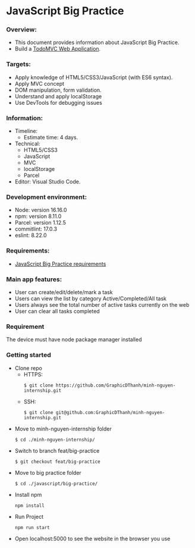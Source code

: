 # JavaScript Big Practice

### Overview:

- This document provides information about JavaScript Big Practice.
- Build a [TodoMVC Web Application](https://todomvc.com/examples/vanilla-es6/#/).

### Targets:

- Apply knowledge of HTML5/CSS3/JavaScript (with ES6 syntax).
- Apply MVC concept
- DOM manipulation, form validation.
- Understand and apply localStorage
- Use DevTools for debugging issues


### Information:

- Timeline:
  - Estimate time: 4 days.
- Technical:
  - HTML5/CSS3
  - JavaScript
  - MVC
  - localStorage
  - Parcel
- Editor: Visual Studio Code.

### Development environment:

- Node: version 16.16.0
- npm: version 8.11.0
- Parcel: version 1.12.5
- commitlint: 17.0.3
- eslint: 8.22.0

### Requirements:

- [JavaScript Big Practice requirements](https://docs.google.com/document/d/13EwoK3Z7N6oewtBez35zqiH7-w4GJ9HL4wDhA7nzt6c/edit)

### Main app features:

- User can create/edit/delete/mark a task
- Users can view the list by category Active/Completed/All task
- Users always see the total number of active tasks currently on the web
- User can clear all tasks completed

### Requirement
The device must have node package manager installed


### Getting started
- Clone repo
    - HTTPS: 
      ```
      $ git clone https://github.com/GraphicDThanh/minh-nguyen-internship.git
      ```
    - SSH: 
      ```
      $ git clone git@github.com:GraphicDThanh/minh-nguyen-internship.git
      ```
- Move to minh-nguyen-internship folder 
   ```
   $ cd ./minh-nguyen-internship/
   ```
- Switch to branch feat/big-practice
   ```
   $ git checkout feat/big-practice
   ```
- Move to big practice folder
   ```
   $ cd ./javascript/big-practice/
   ```
- Install npm 
   ```
   npm install
   ```
- Run Project
   ```
   npm run start
   ```
- Open localhost:5000 to see the website in the browser you use

